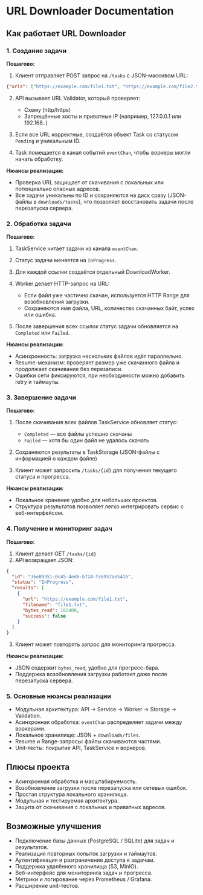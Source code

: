 # URL Downloader Documentation

## Как работает URL Downloader

### 1. Создание задачи

**Пошагово:**

1. Клиент отправляет POST запрос на `/tasks` с JSON-массивом URL:

```json
{"urls": ["https://example.com/file1.txt", "https://example.com/file2.txt"]}
```

2. API вызывает URL Validator, который проверяет:

   * Схему (http/https)
   * Запрещённые хосты и приватные IP (например, 127.0.0.1 или 192.168.*.*)

3. Если все URL корректные, создаётся объект Task со статусом `Pending` и уникальным ID.

4. Task помещается в канал событий `eventChan`, чтобы воркеры могли начать обработку.

**Нюансы реализации:**

* Проверка URL защищает от скачивания с локальных или потенциально опасных адресов.
* Все задачи уникальны по ID и сохраняются на диск сразу (JSON-файлы в `downloads/tasks`), что позволяет восстановить задачи после перезапуска сервера.

### 2. Обработка задачи

**Пошагово:**

1. TaskService читает задачи из канала `eventChan`.
2. Статус задачи меняется на `InProgress`.
3. Для каждой ссылки создаётся отдельный DownloadWorker.
4. Worker делает HTTP-запрос на URL:

   * Если файл уже частично скачан, используется HTTP Range для возобновления загрузки.
   * Сохраняются имя файла, URL, количество скачанных байт, успех или ошибка.
5. После завершения всех ссылок статус задачи обновляется на `Completed` или `Failed`.

**Нюансы реализации:**

* Асинхронность: загрузка нескольких файлов идёт параллельно.
* Resume-механизм: проверяет размер уже скачанного файла и продолжает скачивание без перезаписи.
* Ошибки сети фиксируются, при необходимости можно добавить retry и таймауты.

### 3. Завершение задачи

**Пошагово:**

1. После скачивания всех файлов TaskService обновляет статус:

   * `Completed` — все файлы успешно скачаны
   * `Failed` — хотя бы один файл не удалось скачать
2. Сохраняются результаты в TaskStorage (JSON-файлы с информацией о каждом файле)
3. Клиент может запросить `/tasks/{id}` для получения текущего статуса и прогресса.

**Нюансы реализации:**

* Локальное хранение удобно для небольших проектов.
* Структура результатов позволяет легко интегрировать сервис с веб-интерфейсом.

### 4. Получение и мониторинг задач

**Пошагово:**

1. Клиент делает GET `/tasks/{id}`
2. API возвращает JSON:

```json
{
  "id": "36e89351-0c45-4ed6-b724-fc6957ae541b",
  "status": "InProgress",
  "results": [
    {
      "url": "https://example.com/file1.txt",
      "filename": "file1.txt",
      "bytes_read": 102400,
      "success": false
    }
  ]
}
```

3. Клиент может повторять запрос для мониторинга прогресса.

**Нюансы реализации:**

* JSON содержит `bytes_read`, удобно для прогресс-бара.
* Поддержка возобновления загрузки работает даже после перезапуска сервера.

### 5. Основные нюансы реализации

* Модульная архитектура: API → Service → Worker → Storage → Validation.
* Асинхронная обработка: `eventChan` распределяет задачи между воркерами.
* Локальное хранилище: JSON + `downloads/files`.
* Resume и Range-запросы: файлы скачиваются частями.
* Unit-тесты: покрытие API, TaskService и воркеров.

## Плюсы проекта

* Асинхронная обработка и масштабируемость.
* Возобновление загрузки после перезапуска или сетевых ошибок.
* Простая структура локального хранилища.
* Модульная и тестируемая архитектура.
* Защита от скачивания с локальных и приватных адресов.

## Возможные улучшения

* Подключение базы данных (PostgreSQL / SQLite) для задач и результатов.
* Реализация повторных попыток загрузки и таймаутов.
* Аутентификация и разграничение доступа к задачам.
* Поддержка удалённого хранилища (S3, MinIO).
* Веб-интерфейс для мониторинга задач и прогресса.
* Метрики и логирование через Prometheus / Grafana.
* Расширение unit-тестов.
